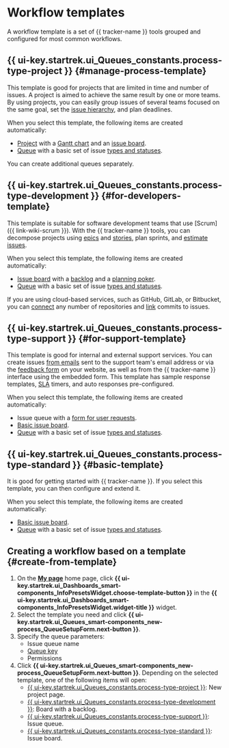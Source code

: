 # Workflow templates

A workflow template is a set of {{ tracker-name }} tools grouped and configured for most common workflows.

## {{ ui-key.startrek.ui_Queues_constants.process-type-project }} {#manage-process-template}

This template is good for projects that are limited in time and number of issues. A project is aimed to achieve the same result by one or more teams. By using projects, you can easily group issues of several teams focused on the same goal, set the [issue hierarchy](project-list.md), and plan deadlines.

When you select this template, the following items are created automatically:
* [Project](project-new.md) with a [Gantt chart](../gantt/overview.md) and an [issue board](boards-project.md).
* [Queue](create-queue.md) with a basic set of issue [types and statuses](workflow.md).

You can create additional queues separately.

## {{ ui-key.startrek.ui_Queues_constants.process-type-development }} {#for-developers-template}

This template is suitable for software development teams that use [Scrum]({{ link-wiki-scrum }}). With the {{ tracker-name }} tools, you can decompose projects using [epics](epic.md) and [stories](agile.md#sec_basics), plan sprints, and [estimate issues](planning-poker.md).

When you select this template, the following items are created automatically:
* [Issue board](agile-new.md) with a [backlog](backlog.md) and a [planning poker](planning-poker.md).
* [Queue](create-queue.md) with a basic set of issue [types and statuses](workflow.md).

If you are using cloud-based services, such as GitHub, GitLab, or Bitbucket, you can [connect](../user/add-repository.md) any number of repositories and [link](../user/ticket-links.md#section_commit) commits to issues.

## {{ ui-key.startrek.ui_Queues_constants.process-type-support }} {#for-support-template}

This template is good for internal and external support services. You can create issues [from emails](queue-mail.md) sent to the support team's email address or via the [feedback form](forms-integration.md) on your website, as well as from the {{ tracker-name }} interface using the embedded form. This template has sample response templates, [SLA](sla.md) timers, and auto responses pre-configured.

When you select this template, the following items are created automatically:
* Issue queue with a [form for user requests](../../forms/new-form.md).
* [Basic issue board](boards-project.md).
* [Queue](create-queue.md) with a basic set of issue [types and statuses](workflow.md).

## {{ ui-key.startrek.ui_Queues_constants.process-type-standard }} {#basic-template}

It is good for getting started with {{ tracker-name }}. If you select this template, you can then configure and extend it.

When you select this template, the following items are created automatically:
* [Basic issue board](agile.md#sec_boards).
* [Queue](create-queue.md) with a basic set of issue [types and statuses](workflow.md).

## Creating a workflow based on a template {#create-from-template}

1. On the [**My page**](https://tracker.yandex.ru/pages/my) home page, click **{{ ui-key.startrek.ui_Dashboards_smart-components_InfoPresetsWidget.choose-template-button }}** in the **{{ ui-key.startrek.ui_Dashboards_smart-components_InfoPresetsWidget.widget-title }}** widget.
1. Select the template you need and click **{{ ui-key.startrek.ui_Queues_smart-components_new-process_QueueSetupForm.next-button }}**.
1. Specify the queue parameters:
   * Issue queue name
   * [Queue key](create-queue.md#key)
   * Permissions
1. Click **{{ ui-key.startrek.ui_Queues_smart-components_new-process_QueueSetupForm.next-button }}**. Depending on the selected template, one of the following items will open:
   * [{{ ui-key.startrek.ui_Queues_constants.process-type-project }}](create-work-process.md#manage-process-template): New project page.
   * [{{ ui-key.startrek.ui_Queues_constants.process-type-development }}](create-work-process.md#for-developers-template): Board with a backlog.
   * [{{ ui-key.startrek.ui_Queues_constants.process-type-support }}](create-work-process.md#for-support-template): Issue queue.
   * [{{ ui-key.startrek.ui_Queues_constants.process-type-standard }}](create-work-process.md#basic-template): Issue board.